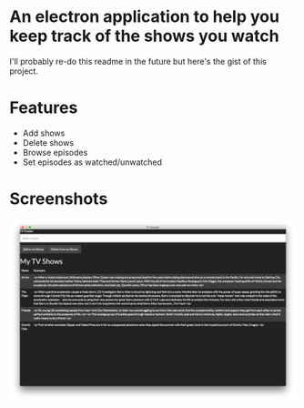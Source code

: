 # An electron application to help you keep track of the shows you watch
I'll probably re-do this readme in the future but here's the gist of this project.

# Features
- Add shows
- Delete shows
- Browse episodes
- Set episodes as watched/unwatched

# Screenshots
![Main page](/screenshots/main_page.png)
